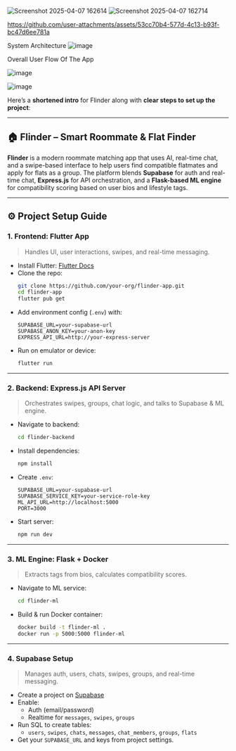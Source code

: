 

![Screenshot 2025-04-07 162614](https://github.com/user-attachments/assets/ad89142d-2b34-4bb0-84d2-2032d4511a2c)
![Screenshot 2025-04-07 162714](https://github.com/user-attachments/assets/bd9448f9-29b0-4265-9891-799a32c70d74)

https://github.com/user-attachments/assets/53cc70b4-577d-4c13-b93f-bc47d6ee781a

System Architecture 
![image](https://github.com/user-attachments/assets/e4004ceb-b8e3-4947-baa6-ac0648be05dd)





Overall User Flow Of The App

![image](https://github.com/user-attachments/assets/fee4111e-df58-4e26-9d0a-45c3e29fc7cb)

![image](https://github.com/user-attachments/assets/95909731-433d-4d1e-9fd1-90b5eb8b556d)


Here’s a **shortened intro** for Flinder along with **clear steps to set up the project**:

---

## 🏠 Flinder – Smart Roommate & Flat Finder

**Flinder** is a modern roommate matching app that uses AI, real-time chat, and a swipe-based interface to help users find compatible flatmates and apply for flats as a group. The platform blends **Supabase** for auth and real-time chat, **Express.js** for API orchestration, and a **Flask-based ML engine** for compatibility scoring based on user bios and lifestyle tags.

---

## ⚙️ Project Setup Guide

### 1. **Frontend: Flutter App**
> Handles UI, user interactions, swipes, and real-time messaging.

- Install Flutter: [Flutter Docs](https://docs.flutter.dev/get-started/install)
- Clone the repo:  
  ```bash
  git clone https://github.com/your-org/flinder-app.git
  cd flinder-app
  flutter pub get
  ```
- Add environment config (`.env`) with:
  ```env
  SUPABASE_URL=your-supabase-url
  SUPABASE_ANON_KEY=your-anon-key
  EXPRESS_API_URL=http://your-express-server
  ```
- Run on emulator or device:
  ```bash
  flutter run
  ```

---

### 2. **Backend: Express.js API Server**
> Orchestrates swipes, groups, chat logic, and talks to Supabase & ML engine.

- Navigate to backend:
  ```bash
  cd flinder-backend
  ```
- Install dependencies:
  ```bash
  npm install
  ```
- Create `.env`:
  ```env
  SUPABASE_URL=your-supabase-url
  SUPABASE_SERVICE_KEY=your-service-role-key
  ML_API_URL=http://localhost:5000
  PORT=3000
  ```
- Start server:
  ```bash
  npm run dev
  ```

---

### 3. **ML Engine: Flask + Docker**
> Extracts tags from bios, calculates compatibility scores.

- Navigate to ML service:
  ```bash
  cd flinder-ml
  ```
- Build & run Docker container:
  ```bash
  docker build -t flinder-ml .
  docker run -p 5000:5000 flinder-ml
  ```

---

### 4. **Supabase Setup**
> Manages auth, users, chats, swipes, groups, and real-time messaging.

- Create a project on [Supabase](https://supabase.com)
- Enable:
  - Auth (email/password)
  - Realtime for `messages`, `swipes`, `groups`
- Run SQL to create tables:
  - `users`, `swipes`, `chats`, `messages`, `chat_members`, `groups`, `flats`
- Get your `SUPABASE_URL` and keys from project settings.



